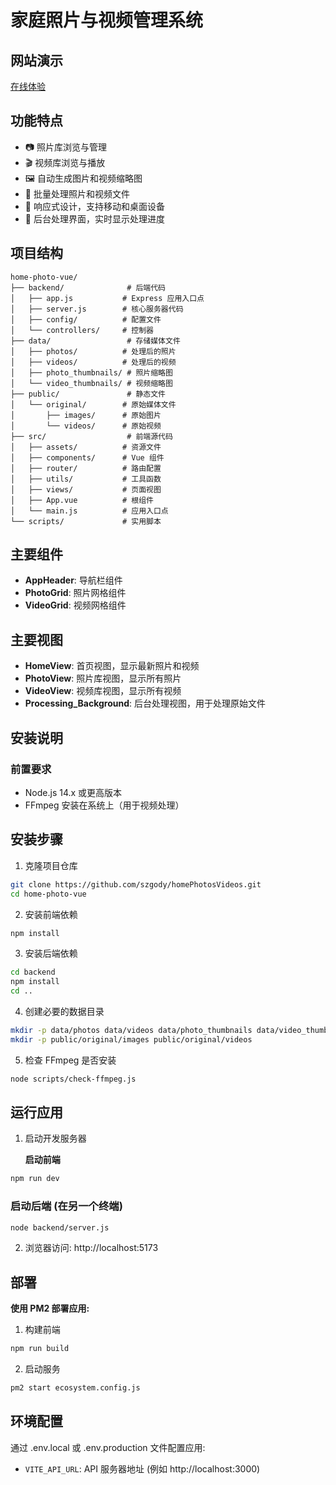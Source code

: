 # 家庭照片与视频管理系统

## 网站演示
[在线体验](http://home.szgody.site)

## 功能特点
- 📷 照片库浏览与管理
- 🎬 视频库浏览与播放
- 🖼️ 自动生成图片和视频缩略图
- 🔄 批量处理照片和视频文件
- 📱 响应式设计，支持移动和桌面设备
- 🔧 后台处理界面，实时显示处理进度

## 项目结构

```plaintext
home-photo-vue/
├── backend/              # 后端代码
│   ├── app.js           # Express 应用入口点
│   ├── server.js        # 核心服务器代码
│   ├── config/          # 配置文件
│   └── controllers/     # 控制器
├── data/                 # 存储媒体文件
│   ├── photos/          # 处理后的照片
│   ├── videos/          # 处理后的视频
│   ├── photo_thumbnails/ # 照片缩略图
│   └── video_thumbnails/ # 视频缩略图
├── public/               # 静态文件
│   └── original/        # 原始媒体文件
│       ├── images/      # 原始图片
│       └── videos/      # 原始视频
├── src/                  # 前端源代码
│   ├── assets/          # 资源文件
│   ├── components/      # Vue 组件
│   ├── router/          # 路由配置
│   ├── utils/           # 工具函数
│   ├── views/           # 页面视图
│   ├── App.vue          # 根组件
│   └── main.js          # 应用入口点
└── scripts/             # 实用脚本
```

## 主要组件
- **AppHeader**: 导航栏组件
- **PhotoGrid**: 照片网格组件
- **VideoGrid**: 视频网格组件

## 主要视图
- **HomeView**: 首页视图，显示最新照片和视频
- **PhotoView**: 照片库视图，显示所有照片
- **VideoView**: 视频库视图，显示所有视频
- **Processing_Background**: 后台处理视图，用于处理原始文件

## 安装说明

### 前置要求
- Node.js 14.x 或更高版本
- FFmpeg 安装在系统上（用于视频处理）

## 安装步骤
1. 克隆项目仓库
```bash
git clone https://github.com/szgody/homePhotosVideos.git
cd home-photo-vue
```

2. 安装前端依赖
```bash
npm install
```

3. 安装后端依赖
```bash
cd backend
npm install
cd ..
```

4. 创建必要的数据目录
```bash
mkdir -p data/photos data/videos data/photo_thumbnails data/video_thumbnails
mkdir -p public/original/images public/original/videos
```

5. 检查 FFmpeg 是否安装
```bash
node scripts/check-ffmpeg.js
```

## 运行应用

1. 启动开发服务器
   
   **启动前端**
```bash
npm run dev
```

### 启动后端 (在另一个终端)
```bash
node backend/server.js
```

2. 浏览器访问: http://localhost:5173

## 部署

**使用 PM2 部署应用:**

1. 构建前端
```bash
npm run build
```

2. 启动服务
```bash
pm2 start ecosystem.config.js
```

## 环境配置
通过 .env.local 或 .env.production 文件配置应用:

- `VITE_API_URL`: API 服务器地址 (例如 http://localhost:3000)
